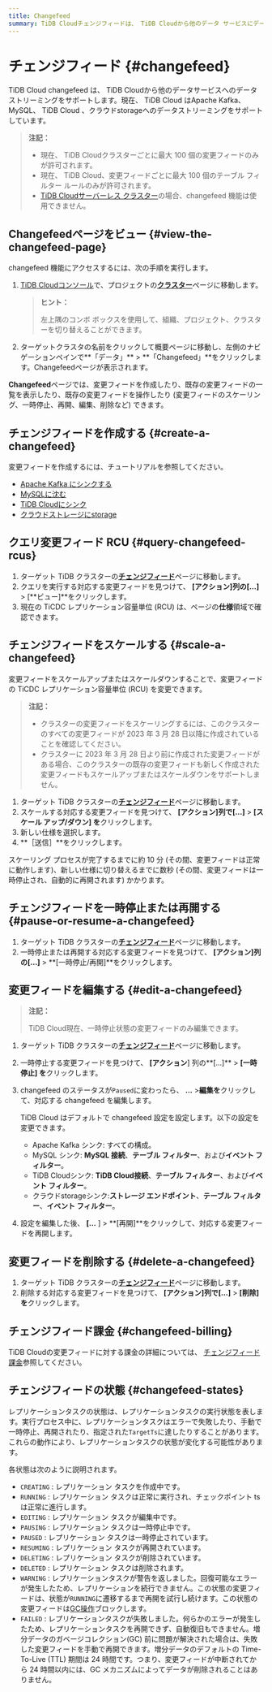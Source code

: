 ```yaml
---
title: Changefeed
summary: TiDB Cloudチェンジフィードは、 TiDB Cloudから他のデータ サービスにデータをストリーミングするのに役立ちます。
---
```


# チェンジフィード {#changefeed}

TiDB Cloud changefeed は、 TiDB Cloudから他のデータサービスへのデータストリーミングをサポートします。現在、 TiDB Cloud はApache Kafka、MySQL、 TiDB Cloud 、クラウドstorageへのデータストリーミングをサポートしています。

> **注記：**
>
> -   現在、 TiDB Cloudクラスターごとに最大 100 個の変更フィードのみが許可されます。
> -   現在、 TiDB Cloud、変更フィードごとに最大 100 個のテーブル フィルター ルールのみが許可されます。
> -   [TiDB Cloudサーバーレス クラスター](/tidb-cloud/select-cluster-tier.md#tidb-cloud-serverless)の場合、changefeed 機能は使用できません。

## Changefeedページをビュー {#view-the-changefeed-page}

changefeed 機能にアクセスするには、次の手順を実行します。

1.  [TiDB Cloudコンソール](https://tidbcloud.com)で、プロジェクトの[**クラスター**](https://tidbcloud.com/project/clusters)ページに移動します。

    > **ヒント：**
    >
    > 左上隅のコンボ ボックスを使用して、組織、プロジェクト、クラスターを切り替えることができます。

2.  ターゲットクラスタの名前をクリックして概要ページに移動し、左側のナビゲーションペインで**「データ」** &gt; **「Changefeed」**をクリックします。Changefeedページが表示されます。

**Changefeed**ページでは、変更フィードを作成したり、既存の変更フィードの一覧を表示したり、既存の変更フィードを操作したり (変更フィードのスケーリング、一時停止、再開、編集、削除など) できます。

## チェンジフィードを作成する {#create-a-changefeed}

変更フィードを作成するには、チュートリアルを参照してください。

-   [Apache Kafka にシンクする](/tidb-cloud/changefeed-sink-to-apache-kafka.md)
-   [MySQLに沈む](/tidb-cloud/changefeed-sink-to-mysql.md)
-   [TiDB Cloudにシンク](/tidb-cloud/changefeed-sink-to-tidb-cloud.md)
-   [クラウドストレージにstorage](/tidb-cloud/changefeed-sink-to-cloud-storage.md)

## クエリ変更フィード RCU {#query-changefeed-rcus}

1.  ターゲット TiDB クラスターの[**チェンジフィード**](#view-the-changefeed-page)ページに移動します。
2.  クエリを実行する対応する変更フィードを見つけて、 **[アクション]**列の**[...]** &gt; [**ビュー]**をクリックします。
3.  現在の TiCDC レプリケーション容量単位 (RCU) は、ページの**仕様**領域で確認できます。

## チェンジフィードをスケールする {#scale-a-changefeed}

変更フィードをスケールアップまたはスケールダウンすることで、変更フィードの TiCDC レプリケーション容量単位 (RCU) を変更できます。

> **注記：**
>
> -   クラスターの変更フィードをスケーリングするには、このクラスターのすべての変更フィードが 2023 年 3 月 28 日以降に作成されていることを確認してください。
> -   クラスターに 2023 年 3 月 28 日より前に作成された変更フィードがある場合、このクラスターの既存の変更フィードも新しく作成された変更フィードもスケールアップまたはスケールダウンをサポートしません。

1.  ターゲット TiDB クラスターの[**チェンジフィード**](#view-the-changefeed-page)ページに移動します。
2.  スケールする対応する変更フィードを見つけて、 **[アクション]**列で**[...]** &gt; **[スケール アップ/ダウン] を**クリックします。
3.  新しい仕様を選択します。
4.  **［送信］**をクリックします。

スケーリング プロセスが完了するまでに約 10 分 (その間、変更フィードは正常に動作します)、新しい仕様に切り替えるまでに数秒 (その間、変更フィードは一時停止され、自動的に再開されます) かかります。

## チェンジフィードを一時停止または再開する {#pause-or-resume-a-changefeed}

1.  ターゲット TiDB クラスターの[**チェンジフィード**](#view-the-changefeed-page)ページに移動します。
2.  一時停止または再開する対応する変更フィードを見つけて、 **[アクション]**列の**[...]** &gt; **[一時停止/再開]**をクリックします。

## 変更フィードを編集する {#edit-a-changefeed}

> **注記：**
>
> TiDB Cloud現在、一時停止状態の変更フィードのみ編集できます。

1.  ターゲット TiDB クラスターの[**チェンジフィード**](#view-the-changefeed-page)ページに移動します。

2.  一時停止する変更フィードを見つけて、 **[アクション**] 列の**[...]** &gt; **[一時停止] を**クリックします。

3.  changefeed のステータスが`Paused`に変わったら、 **...** &gt;**編集を**クリックして、対応する changefeed を編集します。

    TiDB Cloud はデフォルトで changefeed 設定を設定します。以下の設定を変更できます。

    -   Apache Kafka シンク: すべての構成。
    -   MySQL シンク: **MySQL 接続**、**テーブル フィルター**、および**イベント フィルター**。
    -   TiDB Cloudシンク: **TiDB Cloud接続**、**テーブル フィルター**、および**イベント フィルター**。
    -   クラウドstorageシンク:**ストレージ エンドポイント**、**テーブル フィルター**、**イベント フィルター**。

4.  設定を編集した後、 **[...** ] &gt; **[再開]**をクリックして、対応する変更フィードを再開します。

## 変更フィードを削除する {#delete-a-changefeed}

1.  ターゲット TiDB クラスターの[**チェンジフィード**](#view-the-changefeed-page)ページに移動します。
2.  削除する対応する変更フィードを見つけて、 **[アクション]**列で**[...]** &gt; **[削除] を**クリックします。

## チェンジフィード課金 {#changefeed-billing}

TiDB Cloudの変更フィードに対する課金の詳細については、 [チェンジフィード課金](/tidb-cloud/tidb-cloud-billing-ticdc-rcu.md)参照してください。

## チェンジフィードの状態 {#changefeed-states}

レプリケーションタスクの状態は、レプリケーションタスクの実行状態を表します。実行プロセス中に、レプリケーションタスクはエラーで失敗したり、手動で一時停止、再開されたり、指定された`TargetTs`に達したりすることがあります。これらの動作により、レプリケーションタスクの状態が変化する可能性があります。

各状態は次のように説明されます。

-   `CREATING` : レプリケーション タスクを作成中です。
-   `RUNNING` : レプリケーション タスクは正常に実行され、チェックポイント ts は正常に進行します。
-   `EDITING` : レプリケーション タスクが編集中です。
-   `PAUSING` : レプリケーション タスクは一時停止中です。
-   `PAUSED` : レプリケーション タスクは一時停止されています。
-   `RESUMING` : レプリケーション タスクが再開されています。
-   `DELETING` : レプリケーション タスクが削除されています。
-   `DELETED` : レプリケーション タスクは削除されます。
-   `WARNING` : レプリケーションタスクが警告を返しました。回復可能なエラーが発生したため、レプリケーションを続行できません。この状態の変更フィードは、状態が`RUNNING`に遷移するまで再開を試行し続けます。この状態の変更フィードは[GC操作](https://docs.pingcap.com/tidb/stable/garbage-collection-overview)ブロックします。
-   `FAILED` : レプリケーションタスクが失敗しました。何らかのエラーが発生したため、レプリケーションタスクを再開できず、自動復旧もできません。増分データのガベージコレクション(GC) 前に問題が解決された場合は、失敗した変更フィードを手動で再開できます。増分データのデフォルトの Time-To-Live (TTL) 期間は 24 時間です。つまり、変更フィードが中断されてから 24 時間以内には、GC メカニズムによってデータが削除されることはありません。
